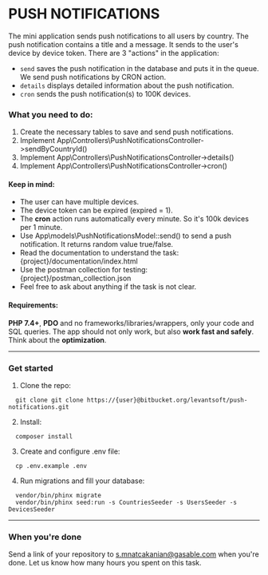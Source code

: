 # PUSH NOTIFICATIONS

The mini application sends push notifications to all users by country. The push notification contains a title and a message. It sends to the user's device by device token.
There are 3 "actions" in the application:
- ``send`` saves the push notification in the database and puts it in the queue. We send push notifications by CRON action.
- ``details`` displays detailed information about the push notification.
- ``cron`` sends the push notification(s) to 100K devices.

### What you need to do:
1. Create the necessary tables to save and send push notifications.
2. Implement App\Controllers\PushNotificationsController->sendByCountryId()
3. Implement App\Controllers\PushNotificationsController->details()
4. Implement App\Controllers\PushNotificationsController->cron()

#### Keep in mind:
- The user can have multiple devices.
- The device token can be expired (expired = 1).
- The **cron** action runs automatically every minute. So it's 100k devices per 1 minute.
- Use App\models\PushNotificationsModel::send() to send a push notification. It returns random value true/false.
- Read the documentation to understand the task: {project}/documentation/index.html
- Use the postman collection for testing: {project}/postman_collection.json
- Feel free to ask about anything if the task is not clear.

#### Requirements:
**PHP 7.4+**, **PDO** and no frameworks/libraries/wrappers, only your code and SQL queries.
The app should not only work, but also **work fast and safely**. Think about the **optimization**.

---

### Get started
1. Clone the repo: 
```
  git clone git clone https://{user}@bitbucket.org/levantsoft/push-notifications.git
```
2. Install:
```
  composer install
```
3. Create and configure .env file:
```
  cp .env.example .env
```
4. Run migrations and fill your database:
```
  vendor/bin/phinx migrate
  vendor/bin/phinx seed:run -s CountriesSeeder -s UsersSeeder -s DevicesSeeder
```

--- 

### When you're done
Send a link of your repository to s.mnatcakanian@gasable.com when you're done. Let us know how many hours you spent on this task.
